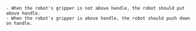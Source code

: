 
    - When the robot's gripper is not above handle, the robot should put above handle.
    - When the robot's gripper is above handle, the robot should push down on handle.